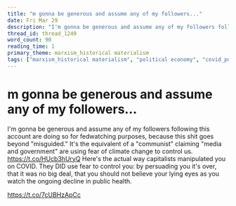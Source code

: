 ```yaml
---
title: "m gonna be generous and assume any of my followers..."
date: Fri Mar 29
description: "I'm gonna be generous and assume any of my followers following this account are doing so for fedwatching purposes, because this shit goes beyond 'misguided.'"
thread_id: thread_1249
word_count: 90
reading_time: 1
primary_theme: marxism_historical materialism
tags: ["marxism_historical materialism", "political economy", "covid_public health politics"]
---
```


# m gonna be generous and assume any of my followers...

I'm gonna be generous and assume any of my followers following this account are doing so for fedwatching purposes, because this shit goes beyond "misguided." It's the equivalent of a "communist" claiming "media and government" are using fear of climate change to control us. https://t.co/HUcb3hUryQ Here's the actual way capitalists manipulated you on COVID. They DID use fear to control you: by persuading you it's over, that it was no big deal, that you should not believe your lying eyes as you watch the ongoing decline in public health.

https://t.co/7cUBHzApCc